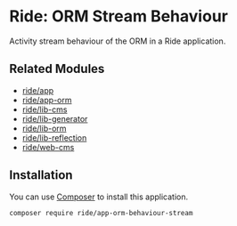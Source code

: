 # Ride: ORM Stream Behaviour

Activity stream behaviour of the ORM in a Ride application.

## Related Modules 

- [ride/app](https://github.com/all-ride/ride-app)
- [ride/app-orm](https://github.com/all-ride/ride-app-orm)
- [ride/lib-cms](https://github.com/all-ride/ride-lib-cms)
- [ride/lib-generator](https://github.com/all-ride/ride-lib-generator)
- [ride/lib-orm](https://github.com/all-ride/ride-lib-orm)
- [ride/lib-reflection](https://github.com/all-ride/ride-lib-reflection)
- [ride/web-cms](https://github.com/all-ride/ride-web-cms)

## Installation

You can use [Composer](http://getcomposer.org) to install this application.

```
composer require ride/app-orm-behaviour-stream
```
